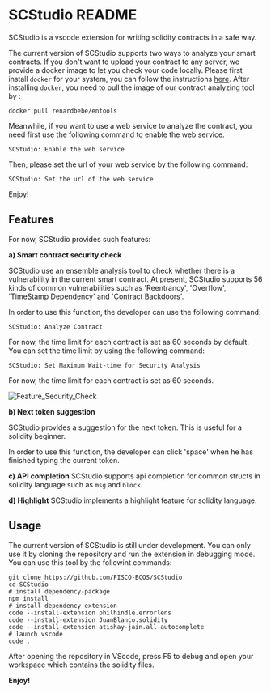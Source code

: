 # SCStudio README

SCStudio is a vscode extension for writing solidity contracts in a safe way. 

The current version of SCStudio supports two ways to analyze your smart contracts. If you don't want to upload your contract to any server, we provide a docker image to let you check your code locally. Please first install `docker` for your system, you can follow the instructions [here](https://docs.docker.com/get-docker/). After installing `docker`, you need to pull the image of our contract analyzing tool by :
```
docker pull renardbebe/entools
```

Meanwhile, if you want to use a web service to analyze the contract, you need first use the following command to enable the web service.
```
SCStudio: Enable the web service
```
Then, please set the url of your web service by the following command:
```
SCStudio: Set the url of the web service
```

Enjoy!

## Features

For now, SCStudio provides such features:

**a) Smart contract security check**

SCStudio use an ensemble analysis tool to check whether there is a vulnerability in the current smart contract. At present, SCStudio supports 56 kinds of common vulnerabilities such as 'Reentrancy', 'Overflow', 'TimeStamp Dependency' and 'Contract Backdoors'.

In order to use this function, the developer can use the following command:
```
SCStudio: Analyze Contract
```
For now, the time limit for each contract is set as 60 seconds by default.
You can set the time limit by using the following command:
```
SCStudio: Set Maximum Wait-time for Security Analysis
```
For now, the time limit for each contract is set as 60 seconds.

![Feature_Security_Check](img/secsolidity_analyze.gif)

**b) Next token suggestion**

SCStudio provides a suggestion for the next token. This is useful for a solidity beginner.

In order to use this function, the developer can click 'space' when he has finished typing the current token.


**c) API completion**
SCStudio supports api completion for common structs in solidity language such as `msg` and `block`.

**d) Highlight**
SCStudio implements a highlight feature for solidity language.


## Usage

The current version of SCStudio is still under development. You can only use it by cloning the repository and run the extension in debugging mode. You can use this tool by the followint commands:
```shell
git clone https://github.com/FISCO-BCOS/SCStudio
cd SCStudio
# install dependency-package
npm install
# install dependency-extension
code --install-extension philhindle.errorlens
code --install-extension JuanBlanco.solidity
code --install-extension atishay-jain.all-autocomplete
# launch vscode
code .
```
After opening the repository in VScode, press F5 to debug and open your workspace which contains the solidity files.

**Enjoy!**
